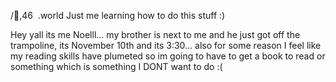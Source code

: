 /,46  .world
Just me learning how to do this stuff :)

Hey yall its me Noelll... my brother is next to me and he just got off the trampoline, its November 10th and its 3:30... also for some reason I feel like my reading skills have plumeted so im going to have to get a book to read or something which is something I DONT want to do :(
